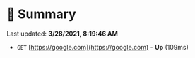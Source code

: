 # 📖 Summary
Last updated: **3/28/2021, 8:19:46 AM**

- `GET` [https://google.com](https://google.com) - **Up** (109ms)
